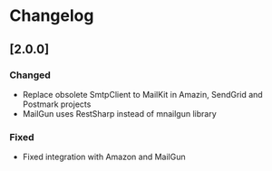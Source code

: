 ﻿# Changelog

## [2.0.0]

### Changed
- Replace obsolete SmtpClient to MailKit in Amazin, SendGrid and Postmark projects
- MailGun uses RestSharp instead of mnailgun library

### Fixed
- Fixed integration with Amazon and MailGun
